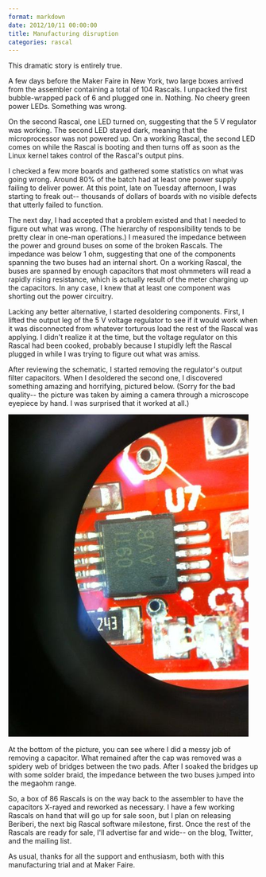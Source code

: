 ```yaml
---
format: markdown
date: 2012/10/11 00:00:00
title: Manufacturing disruption
categories: rascal
---
```

This dramatic story is entirely true.

A few days before the Maker Faire in New York, two large boxes arrived from the assembler containing a total of 104 Rascals. I unpacked the first bubble-wrapped pack of 6 and plugged one in. Nothing. No cheery green power LEDs. Something was wrong.

On the second Rascal, one LED turned on, suggesting that the 5 V regulator was working. The second LED stayed dark, meaning that the microprocessor was not powered up. On a working Rascal, the second LED comes on while the Rascal is booting and then turns off as soon as the Linux kernel takes control of the Rascal's output pins.

I checked a few more boards and gathered some statistics on what was going wrong. Around 80% of the batch had at least one power supply failing to deliver power. At this point, late on Tuesday afternoon, I was starting to freak out-- thousands of dollars of boards with no visible defects that utterly failed to function.

The next day, I had accepted that a problem existed and that I needed to figure out what was wrong. (The hierarchy of responsibility tends to be pretty clear in one-man operations.) I measured the impedance between the power and ground buses on some of the broken Rascals. The impedance was below 1 ohm, suggesting that one of the components spanning the two buses had an internal short. On a working Rascal, the buses are spanned by enough capacitors that most ohmmeters will read a rapidly rising resistance, which is actually result of the meter charging up the capacitors. In any case, I knew that at least one component was shorting out the power circuitry.

Lacking any better alternative, I started desoldering components. First, I lifted the output leg of the 5 V voltage regulator to see if it would work when it was disconnected from whatever torturous load the rest of the Rascal was applying. I didn't realize it at the time, but the voltage regulator on this Rascal had been cooked, probably because I stupidly left the Rascal plugged in while I was trying to figure out what was amiss.

After reviewing the schematic, I started removing the regulator's output filter capacitors. When I desoldered the second one, I discovered something amazing and horrifying, pictured below. (Sorry for the bad quality-- the picture was taken by aiming a camera through a microscope eyepiece by hand. I was surprised that it worked at all.)

<img src="/img/c37-solder-bridge.jpg">

At the bottom of the picture, you can see where I did a messy job of removing a capacitor. What remained after the cap was removed was a spidery web of bridges between the two pads. After I soaked the bridges up with some solder braid, the impedance between the two buses jumped into the megaohm range.

So, a box of 86 Rascals is on the way back to the assembler to have the capacitors X-rayed and reworked as necessary. I have a few working Rascals on hand that will go up for sale soon, but I plan on releasing Beriberi, the next big Rascal software milestone, first. Once the rest of the Rascals are ready for sale, I'll advertise far and wide-- on the blog, Twitter, and the mailing list.

As usual, thanks for all the support and enthusiasm, both with this manufacturing trial and at Maker Faire.